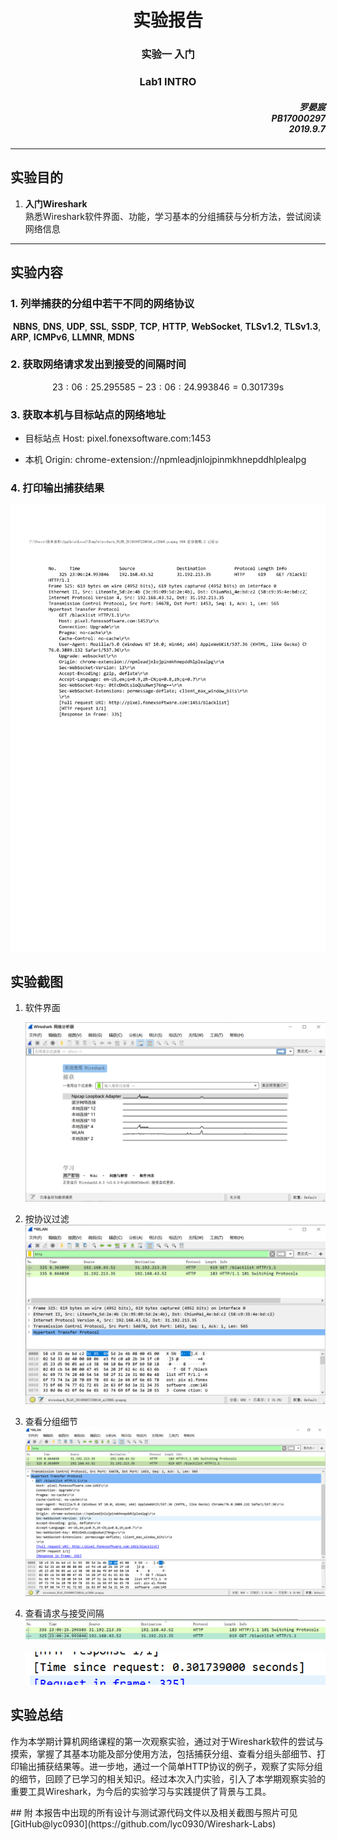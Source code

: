 # <center>实验报告</center>  
### <center>实验一 入门</center>  
### <center>Lab1 INTRO</center>  
##### <p align="right">罗晏宸</br>PB17000297</br>2019.9.7</p>
***
## 实验目的
1. **入门Wireshark**  
    熟悉Wireshark软件界面、功能，学习基本的分组捕获与分析方法，尝试阅读网络信息  

***
## 实验内容  
### 1. 列举捕获的分组中若干不同的网络协议

​	**NBNS**, **DNS**, **UDP**, **SSL**, **SSDP**, **TCP**, **HTTP**, **WebSocket**, **TLSv1.2**, **TLSv1.3**, **ARP**, **ICMPv6**, **LLMNR**, **MDNS**

### 2. 获取网络请求发出到接受的间隔时间

$$
23:06:25.295585-23:06:24.993846=0.301739 \mbox{s}
$$

### 3. 获取本机与目标站点的网络地址

- 目标站点 Host: pixel.fonexsoftware.com:1453

- 本机 Origin: chrome-extension://npmleadjnlojpinmkhnepddhlplealpg

### 4. 打印输出捕获结果

![打印输出](https://github.com/lyc0930/Wireshark-Labs/blob/master/Lab1-INTRO/Print.png?raw=true)  

## 实验截图

1. 软件界面  

    ![初始界面](https://github.com/lyc0930/Wireshark-Labs/blob/master/Lab1-INTRO/initial_interface.png?raw=true)  

2. 按协议过滤  
    ![按协议过滤](https://github.com/lyc0930/Wireshark-Labs/blob/master/Lab1-INTRO/filtered.png?raw=true)  

3. 查看分组细节  
    ![最大化细节](https://github.com/lyc0930/Wireshark-Labs/blob/master/Lab1-INTRO/Maximized.png?raw=true)  

4. 查看请求与接受间隔  
    ![分组时间](https://github.com/lyc0930/Wireshark-Labs/blob/master/Lab1-INTRO/time.png?raw=true)

    ![分组时间间隔](https://github.com/lyc0930/Wireshark-Labs/blob/master/Lab1-INTRO/time2.png?raw=true)  

## 实验总结

<p>作为本学期计算机网络课程的第一次观察实验，通过对于Wireshark软件的尝试与摸索，掌握了其基本功能及部分使用方法，包括捕获分组、查看分组头部细节、打印输出捕获结果等。进一步地，通过一个简单HTTP协议的例子，观察了实际分组的细节，回顾了已学习的相关知识。经过本次入门实验，引入了本学期观察实验的重要工具Wireshark，为今后的实验学习与实践提供了背景与工具。</p>  
## 附
本报告中出现的所有设计与测试源代码文件以及相关截图与照片可见[GitHub@lyc0930](https://github.com/lyc0930/Wireshark-Labs)